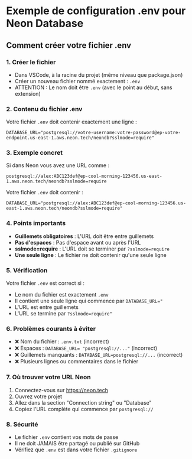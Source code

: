 # Exemple de configuration .env pour Neon Database

## Comment créer votre fichier .env

### 1. Créer le fichier
- Dans VSCode, à la racine du projet (même niveau que package.json)
- Créer un nouveau fichier nommé exactement : `.env`
- ATTENTION : Le nom doit être `.env` (avec le point au début, sans extension)

### 2. Contenu du fichier .env
Votre fichier `.env` doit contenir exactement une ligne :

```
DATABASE_URL="postgresql://votre-username:votre-password@ep-votre-endpoint.us-east-1.aws.neon.tech/neondb?sslmode=require"
```

### 3. Exemple concret
Si dans Neon vous avez une URL comme :
```
postgresql://alex:ABC123def@ep-cool-morning-123456.us-east-1.aws.neon.tech/neondb?sslmode=require
```

Votre fichier `.env` doit contenir :
```
DATABASE_URL="postgresql://alex:ABC123def@ep-cool-morning-123456.us-east-1.aws.neon.tech/neondb?sslmode=require"
```

### 4. Points importants
- **Guillemets obligatoires** : L'URL doit être entre guillemets
- **Pas d'espaces** : Pas d'espace avant ou après l'URL
- **sslmode=require** : L'URL doit se terminer par `?sslmode=require`
- **Une seule ligne** : Le fichier ne doit contenir qu'une seule ligne

### 5. Vérification
Votre fichier `.env` est correct si :
- Le nom du fichier est exactement `.env`
- Il contient une seule ligne qui commence par `DATABASE_URL="`
- L'URL est entre guillemets
- L'URL se termine par `?sslmode=require"`

### 6. Problèmes courants à éviter
- ❌ Nom du fichier : `.env.txt` (incorrect)
- ❌ Espaces : `DATABASE_URL= "postgresql://..."` (incorrect)
- ❌ Guillemets manquants : `DATABASE_URL=postgresql://...` (incorrect)
- ❌ Plusieurs lignes ou commentaires dans le fichier

### 7. Où trouver votre URL Neon
1. Connectez-vous sur https://neon.tech
2. Ouvrez votre projet
3. Allez dans la section "Connection string" ou "Database"
4. Copiez l'URL complète qui commence par `postgresql://`

### 8. Sécurité
- Le fichier `.env` contient vos mots de passe
- Il ne doit JAMAIS être partagé ou publié sur GitHub
- Vérifiez que `.env` est dans votre fichier `.gitignore` 